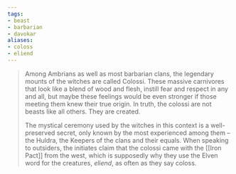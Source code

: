 ```yaml
---
tags:
- beast
- barbarian
- davokar
aliases:
- coloss
- eliend
---
```

> Among Ambrians as well as most barbarian clans, the legendary mounts of the witches are called Colossi. These massive carnivores that look like a blend of wood and flesh, instill fear and respect in any and all, but maybe these feelings would be even stronger if those meeting them knew their true origin. In truth, the colossi are not beasts like all others. They are created.
>
> The mystical ceremony used by the witches in this context is a well-preserved secret, only known by the most experienced among them – the Huldra, the Keepers of the clans and their equals. When speaking to outsiders, the initiates claim that the colossi came with the [[Iron Pact]] from the west, which is supposedly why they use the Elven word for the creatures, *eliend*, as often as they say coloss.

